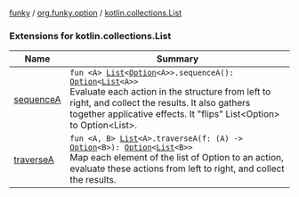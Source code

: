 [funky](../../index.md) / [org.funky.option](../index.md) / [kotlin.collections.List](.)

### Extensions for kotlin.collections.List

| Name | Summary |
|---|---|
| [sequenceA](sequence-a.md) | `fun <A> `[`List`](https://kotlinlang.org/api/latest/jvm/stdlib/kotlin.collections/-list/index.html)`<`[`Option`](../-option/index.md)`<A>>.sequenceA(): `[`Option`](../-option/index.md)`<`[`List`](https://kotlinlang.org/api/latest/jvm/stdlib/kotlin.collections/-list/index.html)`<A>>`<br>Evaluate each action in the structure from left to right, and collect the results. It also gathers together applicative effects. It "flips" List&lt;Option&gt; to Option&lt;List&gt;. |
| [traverseA](traverse-a.md) | `fun <A, B> `[`List`](https://kotlinlang.org/api/latest/jvm/stdlib/kotlin.collections/-list/index.html)`<A>.traverseA(f: (A) -> `[`Option`](../-option/index.md)`<B>): `[`Option`](../-option/index.md)`<`[`List`](https://kotlinlang.org/api/latest/jvm/stdlib/kotlin.collections/-list/index.html)`<B>>`<br>Map each element of the list of Option to an action, evaluate these actions from left to right, and collect the results. |
